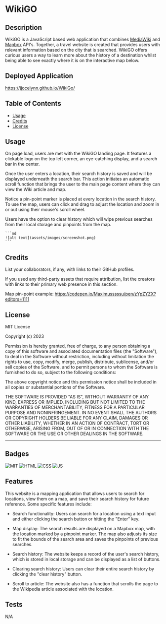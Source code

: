 # WikiGO

## Description

WikiGO is a JavaScript based web application that combines [MediaWiki](https://www.mediawiki.org/wiki/MediaWiki) and [Mapbox](https://www.mapbox.com/) API's. Together, a travel website is created that provides users with relevant information based on the city that is searched. WikiGO offers curious users a way to learn more about the history of a destination whilst being able to see exactly where it is on the interactive map below.

## Deployed Application
https://jjocelynn.github.io/WikiGo/

## Table of Contents

- [Usage](#usage)
- [Credits](#credits)
- [License](#license)

## Usage

On page load, users are met with the WikiGO landing page. It features a clickable logo on the top left corner, an eye-catching display, and a search bar in the center. 

Once the user enters a location, their search history is saved and will be displayed underneath the search bar. This action initiates an automatic scroll function that brings the user to the main page content where they can view the Wiki article and map.

Notice a pin-point marker is placed at every location in the search history.
To use the map, users can click and drag to adjust the location and zoom in or out using their mouse's scroll wheel.

Users have the option to clear history which will wipe previous searches from their local storage and pinpoints from the map.

    ```md
    ![alt text](assets/images/screenshot.png)
    ```

## Credits

List your collaborators, if any, with links to their GitHub profiles.

If you used any third-party assets that require attribution, list the creators with links to their primary web presence in this section.

Map pin-point example: https://codepen.io/Maximusssssu/pen/zYpZYZX?editors=1111

## License

MIT License

Copyright (c) 2023

Permission is hereby granted, free of charge, to any person obtaining a copy
of this software and associated documentation files (the "Software"), to deal
in the Software without restriction, including without limitation the rights
to use, copy, modify, merge, publish, distribute, sublicense, and/or sell
copies of the Software, and to permit persons to whom the Software is
furnished to do so, subject to the following conditions:

The above copyright notice and this permission notice shall be included in all
copies or substantial portions of the Software.

THE SOFTWARE IS PROVIDED "AS IS", WITHOUT WARRANTY OF ANY KIND, EXPRESS OR
IMPLIED, INCLUDING BUT NOT LIMITED TO THE WARRANTIES OF MERCHANTABILITY,
FITNESS FOR A PARTICULAR PURPOSE AND NONINFRINGEMENT. IN NO EVENT SHALL THE
AUTHORS OR COPYRIGHT HOLDERS BE LIABLE FOR ANY CLAIM, DAMAGES OR OTHER
LIABILITY, WHETHER IN AN ACTION OF CONTRACT, TORT OR OTHERWISE, ARISING FROM,
OUT OF OR IN CONNECTION WITH THE SOFTWARE OR THE USE OR OTHER DEALINGS IN THE
SOFTWARE.

---

## Badges

![MIT](https://img.shields.io/badge/License-MIT-gold)
![HTML](https://img.shields.io/badge/HTML-17.5%25-blue)
![CSS](https://img.shields.io/badge/CSS-17.8%25-skyblue)
![JS](https://img.shields.io/badge/JavaScript-64.7%25-yellowblue)

## Features

This website is a mapping application that allows users to search for locations, view them on a map, and save their search history for future reference. Some specific features include:

- Search functionality: Users can search for a location using a text input and either clicking the search button or hitting the "Enter" key.

- Map display: The search results are displayed on a Mapbox map, with the location marked by a pinpoint marker. The map also adjusts its size to fit the bounds of the search area and saves the pinpoints of previous searches.

- Search history: The website keeps a record of the user's search history, which is stored in local storage and can be displayed as a list of buttons.

- Clearing search history: Users can clear their entire search history by clicking the "clear history" button.

- Scroll to article: The website also has a function that scrolls the page to the Wikipedia article associated with the location.

## Tests
N/A

